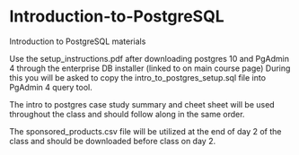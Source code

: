 # Introduction-to-PostgreSQL
Introduction to PostgreSQL materials

Use the setup_instructions.pdf after downloading postgres 10 and PgAdmin 4 through the enterprise DB installer (linked to on main course page)
During this you will be asked to copy the intro_to_postgres_setup.sql file into PgAdmin 4 query tool.

The intro to postgres case study summary and cheet sheet will be used throughout the class and should follow along in the same order. 

The sponsored_products.csv file will be utilized at the end of day 2 of the class and should be downloaded before class on day 2. 
